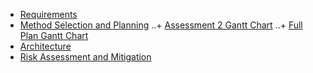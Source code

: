 + [Requirements](req1.pdf)
+ [Method Selection and Planning](plan1.pdf)
..+ [Assessment 2 Gantt Chart](gantt1.png)
..+ [Full Plan Gantt Chart](gantt2.jpeg)
+ [Architecture](arch1.pdf)
+ [Risk Assessment and Mitigation](risk1.pdf)
